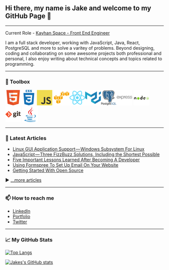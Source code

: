 ## Hi there, my name is Jake and welcome to my GitHub Page 👋
---
Current Role - [Kayhan Space - Front End Engineer](https://www.kayhan.space/#1)

I am a full stack developer, working with JavaScript, Java, React, PostgreSQL and more to solve a varitey of problems. Beyond designing, coding and collaborating on some awesome projects both professional and personal, I also enjoy writing about technical concepts and topics related to programming.


<!-- **JakeG-9191/JakeG-9191** is a ✨ _special_ ✨ repository because its `README.md` (this file) appears on your GitHub profile. -->

---

### 🧰 Toolbox

<img src="https://github.com/devicons/devicon/blob/master/icons/html5/html5-original.svg" alt="HTML5 Logo" width="50" height="50"/><img src="https://github.com/devicons/devicon/blob/master/icons/css3/css3-plain-wordmark.svg" alt="CSS Logo" width="50" height="50"/><img src="https://github.com/devicons/devicon/blob/master/icons/javascript/javascript-original.svg" alt="JavaScript Logo" width="50" height="50"/> <img src="https://github.com/devicons/devicon/blob/master/icons/amazonwebservices/amazonwebservices-original.svg" alt="AWS Logo" width="50" height="50"/><img src="https://github.com/devicons/devicon/blob/master/icons/react/react-original.svg" alt="React Logo" width="50" height="50"/><img src="https://github.com/devicons/devicon/blob/master/icons/materialui/materialui-original.svg" alt="MaterialUI Logo" width="50" height="50"/><img src="https://github.com/devicons/devicon/blob/master/icons/postgresql/postgresql-original-wordmark.svg" alt="PostGreSQL Logo" width="50" height="50"/><img src="https://github.com/devicons/devicon/blob/master/icons/express/express-original-wordmark.svg" alt="Express Logo" width="50" height="50"/> <img src="https://github.com/devicons/devicon/blob/master/icons/nodejs/nodejs-original-wordmark.svg" alt="Node.js Logo" width="50" height="50"/><img src="https://github.com/devicons/devicon/blob/master/icons/git/git-original-wordmark.svg" alt="Git Logo" width="50" height="50"/> <img src="https://github.com/devicons/devicon/blob/master/icons/java/java-original.svg" alt="Java Logo" width="50" height="50"/> 

---

### 📘 Latest Articles

<!-- BLOG-POST-LIST:START -->
- [Linux GUI Application Support — Windows Subsystem For Linux](https://blog.devgenius.io/linux-gui-application-support-windows-subsystem-for-linux-55881e4594f3?source=rss-38b720119ea------2)
- [JavaScript — Three FizzBuzz Solutions, Including the Shortest Possible](https://blog.devgenius.io/javascript-three-fizzbuzz-solutions-including-the-shortest-possible-e2afb95096df?source=rss-38b720119ea------2)
- [Five Important Lessons Learned After Becoming A Developer](https://blog.devgenius.io/five-important-lessons-learned-after-becoming-a-developer-5ed6386a98c8?source=rss-38b720119ea------2)
- [Using Formspree To Set Up Email On Your Website](https://blog.devgenius.io/using-formspree-to-set-up-email-on-your-website-f9b51ac45aa7?source=rss-38b720119ea------2)
- [Getting Started With Open Source](https://blog.devgenius.io/getting-started-with-open-source-ce5231b23de8?source=rss-38b720119ea------2)
<!-- BLOG-POST-LIST:END -->

▶ [...more articles](https://medium.com/@bjornsin)

---

### 📫 How to reach me

- [LinkedIn](https://www.linkedin.com/in/jacob-garlick/)
- [Portfolio](https://jacob-garlick.com/)
- [Twitter](https://twitter.com/garlick_jake)

---

### &#x1f4c8; My GitHub Stats

[![Top Langs](https://github-readme-stats.vercel.app/api/top-langs/?username=JakeG-9191&hide=python&theme=radical)](https://github.com/anuraghazra/github-readme-stats)

[![Jakes's GitHub stats](https://github-readme-stats.vercel.app/api?username=JakeG-9191&theme=radical)](https://github.com/anuraghazra/github-readme-stats)
